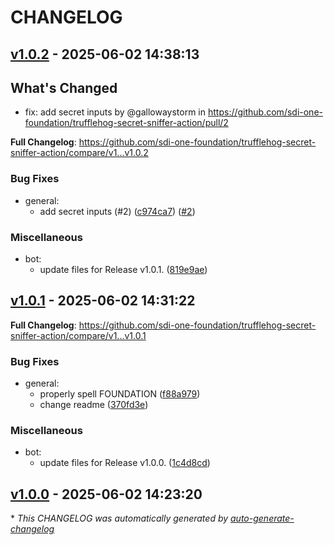 # CHANGELOG

## [v1.0.2](https://github.com/sdi-one-foundation/trufflehog-secret-sniffer-action/releases/tag/v1.0.2) - 2025-06-02 14:38:13

## What's Changed
* fix: add secret inputs by @gallowaystorm in https://github.com/sdi-one-foundation/trufflehog-secret-sniffer-action/pull/2


**Full Changelog**: https://github.com/sdi-one-foundation/trufflehog-secret-sniffer-action/compare/v1...v1.0.2

### Bug Fixes

- general:
  - add secret inputs (#2) ([c974ca7](https://github.com/sdi-one-foundation/trufflehog-secret-sniffer-action/commit/c974ca76fd095b9f8e82d753ca468a298c23ed17)) ([#2](https://github.com/sdi-one-foundation/trufflehog-secret-sniffer-action/pull/2))

### Miscellaneous


- bot:
  - update files for Release v1.0.1. ([819e9ae](https://github.com/sdi-one-foundation/trufflehog-secret-sniffer-action/commit/819e9aea03e940367fed87579d43706c07251668))

## [v1.0.1](https://github.com/sdi-one-foundation/trufflehog-secret-sniffer-action/releases/tag/v1.0.1) - 2025-06-02 14:31:22

**Full Changelog**: https://github.com/sdi-one-foundation/trufflehog-secret-sniffer-action/compare/v1...v1.0.1

### Bug Fixes

- general:
  - properly spell FOUNDATION ([f88a979](https://github.com/sdi-one-foundation/trufflehog-secret-sniffer-action/commit/f88a97910687d0dd818961da591bc90194b43d5b))
  - change readme ([370fd3e](https://github.com/sdi-one-foundation/trufflehog-secret-sniffer-action/commit/370fd3e50975b9df388b0c0c6bb1de5dfa1b61d9))

### Miscellaneous


- bot:
  - update files for Release v1.0.0. ([1c4d8cd](https://github.com/sdi-one-foundation/trufflehog-secret-sniffer-action/commit/1c4d8cdf483073b3a9f0b020b60f04a69b616d18))

## [v1.0.0](https://github.com/sdi-one-foundation/trufflehog-secret-sniffer-action/releases/tag/v1.0.0) - 2025-06-02 14:23:20

\* *This CHANGELOG was automatically generated by [auto-generate-changelog](https://github.com/BobAnkh/auto-generate-changelog)*

